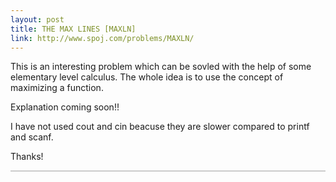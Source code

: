 ```yaml
---
layout: post
title: THE MAX LINES [MAXLN]
link: http://www.spoj.com/problems/MAXLN/
---
```


This is an interesting problem which can be sovled with the help of some elementary level calculus. The whole idea is to use the concept of maximizing a function.

Explanation coming soon!!

<script src="https://gist.github.com/ajish097/bac1fcb5e29b441eb6a6ef06ebf3275f.js"></script>
I have not used cout and cin beacuse they are slower compared to printf and scanf.

Thanks!
<hr style="height:2px;border:none;color:#ccc;background-color:#ccc;" />

